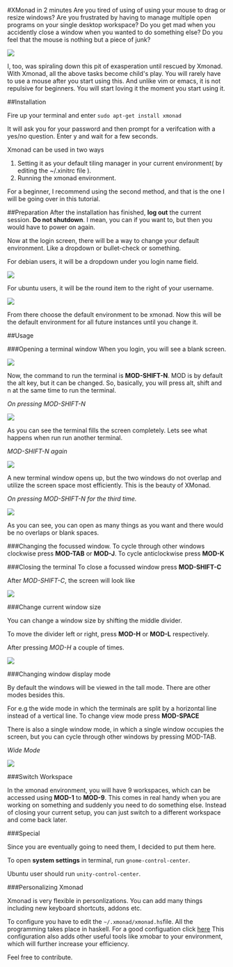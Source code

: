 #XMonad in 2 minutes
Are you tired of using of using your mouse to drag or resize windows? 
Are you frustrated by having to manage multiple open programs on your single desktop workspace?
Do you get mad when you accidently close a window when you wanted to do something else?
Do you feel that the mouse is nothing but a piece of junk?

![](images/mad.jpg)

I, too, was spiraling down this pit of exasperation until rescued by Xmonad. With Xmonad, all the above tasks become child's play. You will rarely have to use a mouse after you start using this. And unlike vim or emacs, it is not repulsive for beginners. You will start loving it the moment you start using it.

##Installation

Fire up your terminal and enter `sudo apt-get install xmonad`

It will ask you for your password and then prompt for a verifcation with a yes/no question. Enter y and wait for a few seconds.

Xmonad can be used in two ways

1. Setting it as your default tiling manager in your current environment( by editing the ~/.xinitrc file ).
2. Running the xmonad environment.

For a beginner, I recommend using the second method, and that is the one I will be going over in this tutorial.


##Preparation
After the installation has finished, **log out** the current session. **Do not shutdown**. I mean, you can if you want to, but then you would have to power on again.

Now at the login screen, there will be a way to change your default environment. Like a dropdown or bullet-check or something.

For debian users, it will be a dropdown under you login name field. 

![](./images/logindeb.png)

For ubuntu users, it will be the round item to the right of your username.

![](images/loginub.jpg)

From there choose the default environment to be xmonad. Now this will be the default environment for all future instances until you change it.

##Usage

###Opening a terminal window
When you login, you will see a blank screen.

![](images/blanks.png)

Now, the command to run the terminal is **MOD-SHIFT-N**. MOD is by default the alt key, but it can be changed. So, basically, you will press alt, shift and n at the same time to run the terminal.

*On pressing MOD-SHIFT-N*

![](images/terms.png)

As you can see the terminal fills the screen completely. Lets see what happens when run run another terminal.

*MOD-SHIFT-N again*

![](images/term2s.png)

A new terminal window opens up, but the two windows do not overlap and utilize the screen space most efficiently. This is the beauty of XMonad. 

*On pressing MOD-SHIFT-N for the third time.*

![](images/term3s.png)

As you can see, you can open as many things as you want and there would be no overlaps or blank spaces.

###Changing the focussed window.
To cycle through other windows clockwise press **MOD-TAB** or **MOD-J**.
To cycle anticlockwise press **MOD-K**
 

###Closing the terminal
To close a focussed window press **MOD-SHIFT-C**

After *MOD-SHIFT-C*, the screen will look like

![](images/term2s.png)

###Change current window size

You can change a window size by shifting the middle divider.

To move the divider left or right, press **MOD-H** or **MOD-L** respectively.

After pressing *MOD-H* a couple of times.

![](images/term2bss.png)

###Changing window display mode

By default the windows will be viewed in the tall mode. There are other modes besides this. 

For e.g the wide mode in which the terminals are split by a horizontal line instead of a vertical line. To change view mode press **MOD-SPACE**

There is also a single window mode, in which a single window occupies the screen, but you can cycle through other windows by pressing MOD-TAB.

*Wide Mode*

![](images/term2ws.png)

###Switch Workspace

In the xmonad environment, you will have 9 workspaces, which can be accessed using **MOD-1** to **MOD-9**.
This comes in real handy when you are working on something and suddenly you need to do something else. Instead of closing your current setup, you can just switch to a different workspace and come back later.

###Special

Since you are eventually going to need them, I decided to put them here.

To open **system settings** in terminal, run `gnome-control-center`.

Ubuntu user should run `unity-control-center`.

###Personalizing Xmonad

Xmonad is very flexible in personlizations. You can add many things including new keyboard shortcuts, addons etc.

To configure you have to edit the `~/.xmonad/xmonad.hs`file. All the programming takes place in haskell. For a good configuation click [here](https://www.haskell.org/haskellwiki/Xmonad/Config_archive/John_Goerzen's_Configuration)
This configuration also adds other useful tools like xmobar to your environment, which will further increase your efficiency.

Feel free to contribute.












 
